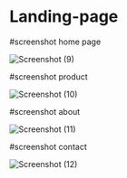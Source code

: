 # Landing-page
#screenshot home page

![Screenshot (9)](https://github.com/user-attachments/assets/795aead2-fb7c-484b-9bca-bbe4c36f8eaf)

#screenshot product

![Screenshot (10)](https://github.com/user-attachments/assets/5e6fdb94-cd1b-4a62-821f-4112f9624b37)

#screenshot about

![Screenshot (11)](https://github.com/user-attachments/assets/435b7029-beb7-4c57-80cf-ebecc0f34bf2)

#screenshot contact 

![Screenshot (12)](https://github.com/user-attachments/assets/58dcff35-67d5-4878-ae92-ddf7ec95c945)
